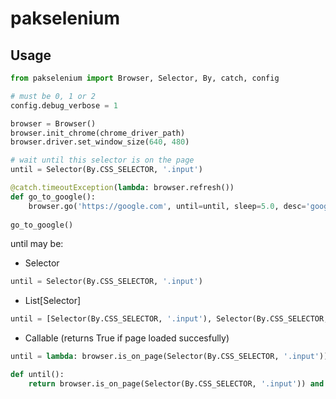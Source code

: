 # pakselenium

## Usage
```python
from pakselenium import Browser, Selector, By, catch, config

# must be 0, 1 or 2
config.debug_verbose = 1

browser = Browser()
browser.init_chrome(chrome_driver_path)
browser.driver.set_window_size(640, 480)

# wait until this selector is on the page
until = Selector(By.CSS_SELECTOR, '.input')

@catch.timeoutException(lambda: browser.refresh())
def go_to_google():
	browser.go('https://google.com', until=until, sleep=5.0, desc='google', timeout=10)
	
go_to_google()
```

until may be:
- Selector
```python
until = Selector(By.CSS_SELECTOR, '.input')
```
- List[Selector]
```python
until = [Selector(By.CSS_SELECTOR, '.input'), Selector(By.CSS_SELECTOR, '.phlogo')]
```
- Callable (returns True if page loaded succesfully)
```python
until = lambda: browser.is_on_page(Selector(By.CSS_SELECTOR, '.input'))

def until():
	return browser.is_on_page(Selector(By.CSS_SELECTOR, '.input')) and browser.is_on_page(Selector(By.CSS_SELECTOR, '.phlogo')):
```
